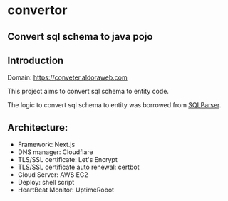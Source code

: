 # convertor
## Convert sql schema to java pojo

## Introduction
Domain: https://conveter.aldoraweb.com

This project aims to convert sql schema to entity code.

The logic to convert sql schema to entity was borrowed from [SQLParser](https://github.com/iamcal/SQLParser).

## Architecture: 
+ Framework: Next.js
+ DNS manager: Cloudflare
+ TLS/SSL certificate: Let's Encrypt
+ TLS/SSL certificate auto renewal: certbot
+ Cloud Server: AWS EC2
+ Deploy: shell script
+ HeartBeat Monitor: UptimeRobot